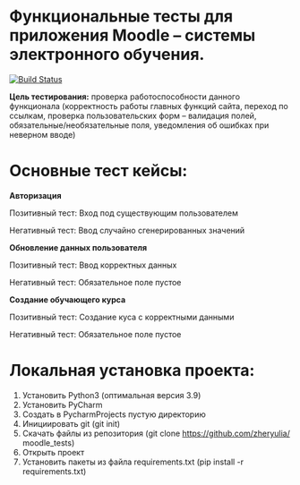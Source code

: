 # Функциональные тесты для приложения Moodle – системы электронного обучения.

[![Build Status](https://app.travis-ci.com/zheryulia/ui_moodle_tests.svg?branch=master)](https://app.travis-ci.com/zheryulia/ui_moodle_tests)


**Цель тестирования:** проверка работоспособности данного функционала (корректность работы главных функций сайта, переход по ссылкам, проверка пользовательских форм – валидация полей, обязательные/необязательные поля, уведомления об ошибках при неверном вводе)

# **Основные тест кейсы:**

**Авторизация**

Позитивный тест: Вход под существующим пользователем

Негативный тест: Ввод случайно сгенерированных значений


**Обновление данных пользователя**

Позитивный тест: Ввод корректных данных

Негативный тест: Обязательное поле пустое


**Создание обучающего курса**

Позитивный тест: Создание куса с корректными данными

Негативный тест: Обязательное поле пустое


# **Локальная установка проекта:**
1.  Установить Python3 (оптимальная версия 3.9)
2.  Установить PyCharm
3.  Создать в PycharmProjects пустую директорию
4.  Инициировать git (git init)
5.  Скачать файлы из репозитория (git clone https://github.com/zheryulia/ moodle_tests)
6.  Открыть проект
7.  Установить пакеты из файла requirements.txt (pip install -r requirements.txt)
